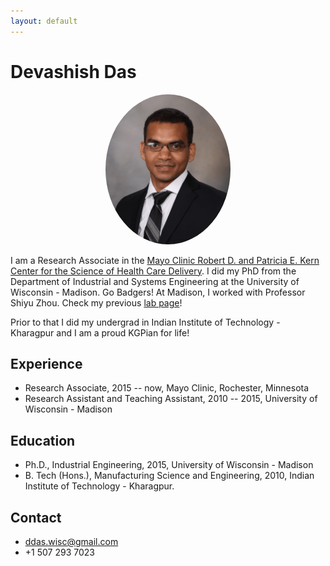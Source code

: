 ```yaml
---
layout: default
---
```


# Devashish Das

<p align="center">
  <img src="fig.png" width = "200px"  style="border-radius: 50%">
</p>

I am a Research Associate in the [Mayo Clinic Robert D. and Patricia E. Kern Center for the Science of Health Care Delivery](www.mayo.edu). I did my PhD from the Department of Industrial and Systems Engineering at the University of Wisconsin - Madison. Go Badgers! At Madison, I worked with Professor Shiyu Zhou. Check my previous [lab page](http://mpac.engr.wisc.edu/http://mpac.engr.wisc.edu/)!

Prior to that I did my undergrad in Indian Institute of Technology - Kharagpur and I am a proud KGPian for life!

## <i class="fa fa-cog fa-spin fa-3x fa-fw" style="font-size:1em;"></i>  Experience
* Research Associate, 2015 -- now, Mayo Clinic, Rochester, Minnesota
* Research Assistant and Teaching Assistant, 2010 -- 2015,  University of Wisconsin - Madison

## <i class="fa fa-university" style="font-size:1em;"></i> Education

* Ph.D., Industrial Engineering, 2015, University of Wisconsin - Madison
* B. Tech (Hons.), Manufacturing Science and Engineering, 2010, Indian Institute of Technology - Kharagpur.


## <i class="fa fa-address-book" style="font-size:1em;"></i> Contact

* <i class="fa fa-envelope-open" style="font-size:1em;"></i> <a href="mailto:ddas.wisc@gmail.com" target="_top">ddas.wisc@gmail.com</a>
* <i class="fa fa-phone" style="font-size:1em;"></i> +1 507 293 7023